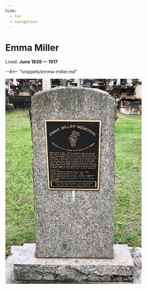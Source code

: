 ```yaml
---
hide:
  - toc
  - navigation
---
```


# Emma Miller

Lived: **June 1839 — 1917**

--8<-- "snippets/emma-miller.md"

![](../assets/emma-miller.jpg)
